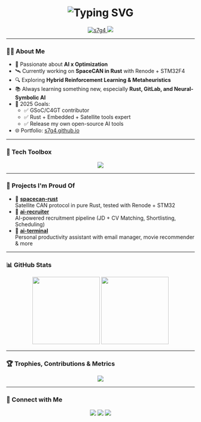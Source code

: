 <h1 align="center">
  <img src="https://readme-typing-svg.demolab.com?font=Fira+Code&weight=500&size=28&pause=1000&color=F76868&center=true&vCenter=true&width=705&lines=Hey+I'm+Shaurya+Gaur+(s7g4);AI+%7C+Rust+%7C+FastAPI+Developer;SpaceCAN+%7C+Optimizations+%7C+Embedded+System" alt="Typing SVG" />
</h1>

<p align="center">
  <a href="https://github.com/s7g4">
    <img src="https://komarev.com/ghpvc/?username=s7g4&label=Profile%20views&color=0e75b6&style=flat" alt="s7g4" />
  </a>
  <a href="mailto:sauravgpt48@gmail.com"><img src="https://img.shields.io/badge/email-contact%20me-red?style=flat&logo=gmail"></a>
</p>

---

### 👨‍💻 About Me

- 🧠 Passionate about **AI x Optimization**
- 🛰 Currently working on **SpaceCAN in Rust** with Renode + STM32F4
- 🔍 Exploring **Hybrid Reinforcement Learning & Metaheuristics**
- 📚 Always learning something new, especially **Rust, GitLab, and Neural-Symbolic AI**
- 🎯 2025 Goals:
  - ✅ GSoC/C4GT contributor
  - ✅ Rust + Embedded + Satellite tools expert
  - ✅ Release my own open-source AI tools
- 🌐 Portfolio: [s7g4.github.io](https://s7g4.github.io/Portfolio/)


---

### 🧰 Tech Toolbox

<p align="center">
  <img src="https://skillicons.dev/icons?i=python,rust,fastapi,mongodb,react,nextjs,tailwind,git,docker,vscode,linux" />
</p>

---

### 🚀 Projects I'm Proud Of

- 🔹 [**spacecan-rust**](https://github.com/s7g4/rust-spacecan)  
  Satellite CAN protocol in pure Rust, tested with Renode + STM32
- 🔹 [**ai-recruiter**](https://github.com/s7g4/Accenture-Hackathon)  
  AI-powered recruitment pipeline (JD + CV Matching, Shortlisting, Scheduling)
- 🔹 [**ai-terminal**](https://github.com/s7g4/ai-terminal)  
  Personal productivity assistant with email manager, movie recommender & more

---

### 📊 GitHub Stats

<p align="center">
  <img src="https://github-readme-stats.vercel.app/api?username=s7g4&show_icons=true&theme=radical&hide=stars&count_private=true" height="180" />
  <img src="https://github-readme-stats.vercel.app/api/top-langs/?username=s7g4&layout=compact&theme=radical" height="180" />
</p>

---

### 🏆 Trophies, Contributions & Metrics

<p align="center">
  <img src="https://github-profile-trophy.vercel.app/?username=s7g4&theme=radical&margin-w=10&no-bg=true" />
</p>

---


### 🤝 Connect with Me

<p align="center">
  <a href="mailto:shauryagaur07@gmail.com"><img src="https://img.shields.io/badge/Gmail-Email-red?style=for-the-badge&logo=gmail&logoColor=white"></a>
  <a href="https://www.linkedin.com/in/shaurya-gaur-353a7828a/"><img src="https://img.shields.io/badge/LinkedIn-Connect-blue?style=for-the-badge&logo=linkedin&logoColor=white"></a>
  <a href="https://github.com/s7g4"><img src="https://img.shields.io/badge/GitHub-Follow-black?style=for-the-badge&logo=github&logoColor=white"></a>
</p>
